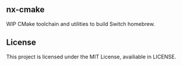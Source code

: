 ## nx-cmake
WIP CMake toolchain and utilities to build Switch homebrew.

## License
This project is licensed under the MIT License, availiable in LICENSE.
